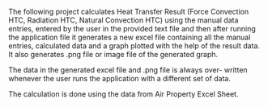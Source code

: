 The following project calculates Heat Transfer Result (Force
Convection HTC, Radiation HTC, Natural Convection HTC)
using the manual data entries, entered by the user in the
provided text file and then after running the application file it
generates a new excel file containing all the manual entries,
calculated data and a graph plotted with the help of the result
data. It also generates .png file or image file of the generated
graph.

The data in the generated excel file and .png file is always over-
written whenever the user runs the application with a different
set of data.

The calculation is done using the data from Air Property Excel
Sheet.
